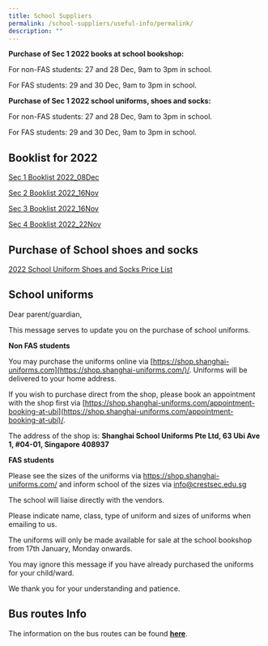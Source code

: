 ```yaml
---
title: School Suppliers
permalink: /school-suppliers/useful-info/permalink/
description: ""
---
```


**Purchase of Sec 1 2022 books at school bookshop:**

For non-FAS students: 27 and 28 Dec, 9am to 3pm in school.

For FAS students: 29 and 30 Dec, 9am to 3pm in school.

**Purchase of Sec 1 2022 school uniforms, shoes and socks:**

For non-FAS students: 27 and 28 Dec, 9am to 3pm in school.

For FAS students: 29 and 30 Dec, 9am to 3pm in school.

Booklist for 2022
-----------------

[Sec 1 Booklist 2022_08Dec](/files/Sec%201%20Booklist%202022_08Dec.pdf)

[Sec 2 Booklist 2022_16Nov](/files/Sec%202%20Booklist%202022_16Nov.pdf)

[Sec 3 Booklist 2022_16Nov](/files/Sec%203%20Booklist%202022_16Nov.pdf)

[Sec 4 Booklist 2022_22Nov](/files/Sec%204%20Booklist%202022_22Nov.pdf)


Purchase of School shoes and socks
----------------------------------
[2022 School Uniform Shoes and Socks Price List](/files/2022%20School%20Uniform%20Shoes%20and%20Socks%20Price%20List.pdf)

School uniforms
---------------

Dear parent/guardian,

  

This message serves to update you on the purchase of school uniforms.

  

**Non FAS students**

  

You may purchase the uniforms online via [https://shop.shanghai-uniforms.com](https://shop.shanghai-uniforms.com/)/. Uniforms will be delivered to your home address.

  

If you wish to purchase direct from the shop, please book an appointment with the shop first via [https://shop.shanghai-uniforms.com/appointment-booking-at-ubi](https://shop.shanghai-uniforms.com/appointment-booking-at-ubi)/.

  

The address of the shop is: **Shanghai School Uniforms Pte Ltd, 63 Ubi Ave 1, #04-01, Singapore 408937**

  

**FAS students**

  

Please see the sizes of the uniforms via https://shop.shanghai-uniforms.com/ and inform school of the sizes via [info@crestsec.edu.sg](mailto:info@crestsec.edu.sg)

  

The school will liaise directly with the vendors. 

  

Please indicate name, class, type of uniform and sizes of uniforms when emailing to us.

  

The uniforms will only be made available for sale at the school bookshop from 17th January, Monday onwards.

  

You may ignore this message if you have already purchased the uniforms for your child/ward.

  

We thank you for your understanding and patience.

  

Bus routes Info
---------------

The information on the bus routes can be found [**here**](https://moe-crestsec-staging.netlify.app/shuttle-bus-service/useful-info/permalink).